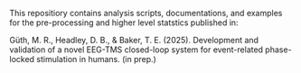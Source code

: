 This repositiory contains analysis scripts, documentations, and examples for the pre-processing and higher level statstics published in:

Güth, M. R., Headley, D. B., & Baker, T. E. (2025). Development and validation of a novel EEG-TMS closed-loop system for event-related phase-locked stimulation in humans. (in prep.)
